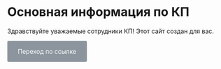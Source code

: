 # Основная информация по КП
Здравствуйте уважаемые сотрудники КП! Этот сайт создан для вас.
<html lang="ru">
 <head>
  <meta charset="utf-8">
  <title>Кнопка</title>
  <style>
   .btn {
    display: inline-block; /* Строчно-блочный элемент */
    background: #8C959D; /* Серый цвет фона */
    color: #fff; /* Белый цвет текста */
    padding: 1rem 1.5rem; /* Поля вокруг текста */
    text-decoration: none; /* Убираем подчёркивание */
    border-radius: 3px; /* Скругляем уголки */
   }
  </style>
 </head>
 <body> 
  <a href="https://docs.google.com/document/d/1Wa38ql0c7CN8KRxYAPf5CfhsN3KIL-VRCvhJUd7VH-E/edit?tab=t.0" class="btn">Переход по ссылке</a>
 </body>
</html>
